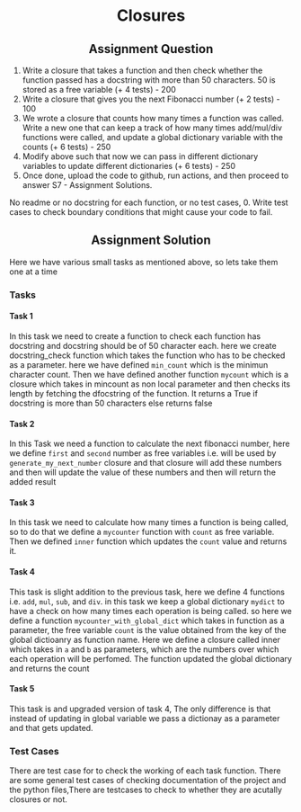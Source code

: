 <h1 align="center">Closures</h1>

<h2 align="center"> Assignment Question </h2>

1. Write a closure that takes a function and then check whether the function passed has a docstring with more than 50 characters. 50 is stored as a free variable (+ 4 tests) - 200
2. Write a closure that gives you the next Fibonacci number (+ 2 tests) - 100
3. We wrote a closure that counts how many times a function was called. Write a new one that can keep a track of how many times add/mul/div functions were called, and update a global dictionary variable with the counts (+ 6 tests) - 250
4. Modify above such that now we can pass in different dictionary variables to update different dictionaries (+ 6 tests) - 250
5. Once done, upload the code to github, run actions, and then proceed to answer S7 - Assignment Solutions. 

No readme or no docstring for each function, or no test cases, 0. Write test cases to check boundary conditions that might cause your code to fail. 

<h2 align="center"> Assignment Solution </h2>

Here we have various small tasks as mentioned above, so lets take them one at a time

### Tasks

#### **Task 1**

In this task we need to create a function to check each function has docstring and docstring should be of 50 character each. here we create docstring_check function which takes the function who has to be checked as a parameter. here we have defined `min_count` which is the minimun character count. Then we have defined another function `mycount` which is a closure which takes in mincount as non local parameter and then checks its length by fetching the dfocstring of the function. It returns a True if docstring is more than 50 characters else returns false

#### **Task 2**

In this Task we need a function to calculate the next fibonacci number, here we define `first` and `second` number as free variables i.e. will be used by `generate_my_next_number` closure and that closure will add these numbers and then will update the value of these numbers and then will return the added result

#### **Task 3**

In this task we need to calculate how many times a function is being called, so to do that we define a `mycounter` function with `count` as free variable. Then we defined `inner` function which updates the `count` value and returns it.

#### **Task 4**

This task is slight addition to the previous task, here we define 4 functions i.e. `add`, `mul`, `sub`, and `div`. in this task we keep a global dictionary `mydict` to have a check on how many times each operation is being called. so here we define a function `mycounter_with_global_dict` which takes in function as a parameter, the    free variable `count` is the value obtained from the key of the global dictioanry as function name. Here we define a closure called inner which takes in  `a` and `b` as parameters, which are the numbers over which each operation will be perfomed. The function updated the global dictionary and returns the count

#### **Task 5**

This task is and upgraded version of task 4, The only difference is that instead of updating in global variable we pass a dictionay as a parameter and that gets updated. 

### Test Cases

There are test case for to check the working of each task function. There are some general test cases of checking documentation of the project and the python files,There are testcases to check to whether they are acutally closures or not.

